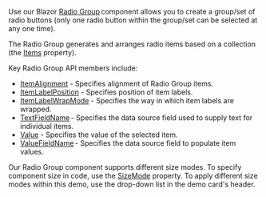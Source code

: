 Use our Blazor [Radio Group](https://docs.devexpress.com/Blazor/DevExpress.Blazor.DxRadioGroup-2) component allows you to create a group/set of radio buttons (only one radio button within the group/set can be selected at any one time).

The Radio Group generates and arranges radio items based on a collection (the [Items](https://docs.devexpress.com/Blazor/DevExpress.Blazor.DxRadioGroup-2.Items) property). 

Key Radio Group API members include:

* [ItemAlignment](https://docs.devexpress.com/Blazor/DevExpress.Blazor.DxRadioGroup-2.ItemAlignment) - Specifies alignment of Radio Group items. 
* [ItemLabelPosition](https://docs.devexpress.com/Blazor/DevExpress.Blazor.DxRadioGroup-2.ItemLabelPosition) - Specifies position of item labels.
* [ItemLabelWrapMode](https://docs.devexpress.com/Blazor/DevExpress.Blazor.DxRadioGroup-2.ItemLabelWrapMode) - Specifies the way in which item labels are wrapped. 
* [TextFieldName](https://docs.devexpress.com/Blazor/DevExpress.Blazor.DxRadioGroup-2.TextFieldName) - Specifies the data source field used to supply text for individual items.
* [Value](https://docs.devexpress.com/Blazor/DevExpress.Blazor.DxRadioGroup-2.Value) - Specifies the value of the selected item.
* [ValueFieldName](https://docs.devexpress.com/Blazor/DevExpress.Blazor.DxRadioGroup-2.ValueFieldName) - Specifies the data source field to populate item values.

Our Radio Group component supports different size modes. To specify component size in code, use the [SizeMode](https://docs.devexpress.com/Blazor/DevExpress.Blazor.Base.DxResizableEditorBase-2.SizeMode) property. To apply different size modes within this demo, use the drop-down list in the demo card's header.